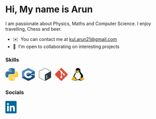 Hi, My name is Arun
============================================================================================================================

I am passionate about Physics, Maths and Computer Science. I enjoy travelling, Chess and beer.

*   ✉️  You can contact me at [kul.arun21@gmail.com](mailto:kul.arun21@gmail.com)
*   🤝  I'm open to collaborating on interesting projects

### Skills
<div>
  <a>
    <img src="https://raw.githubusercontent.com/kul-arun/kul-arun/main/icons/python.svg" width="40" height="40"/>
  </a>
  &nbsp
  <picture>
    <img src="https://raw.githubusercontent.com/kul-arun/kul-arun/main/icons/c++.svg" width="40" height="40"/>
  </picture>
  &nbsp
  <picture>
    <img src="https://raw.githubusercontent.com/kul-arun/kul-arun/main/icons/bash.svg" width="40" height="40"/>
  </picture>
  &nbsp
  <picture>
    <img src="https://raw.githubusercontent.com/kul-arun/kul-arun/main/icons/git.svg" width="40" height="40"/>
  </picture>
  &nbsp
  <picture>
    <img src="https://raw.githubusercontent.com/kul-arun/kul-arun/main/icons/linux.svg" width="40" height="40"/>
  </picture>
</div>

### Socials
<div>
<!-- <a href="[https://www.linkedin.com/in/arun-kulathingal/](http://discordapp.com/users/919196166812479508)"> -->
<!--     <img src="https://raw.githubusercontent.com/kul-arun/kul-arun/main/icons/discord.svg" width="40" height="40"/> &nbsp; -->
<!-- </a> -->
<a href="https://www.linkedin.com/in/arun-kulathingal/" target="_blank">
    <img src="https://raw.githubusercontent.com/kul-arun/kul-arun/main/icons/linkedin.svg" width="35" height="39"/>
</a>
</div> 
